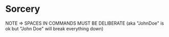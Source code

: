 # Sorcery
NOTE => SPACES IN COMMANDS MUST BE DELIBERATE (aka "JohnDoe" is ok but "John Doe" will break everything down)
